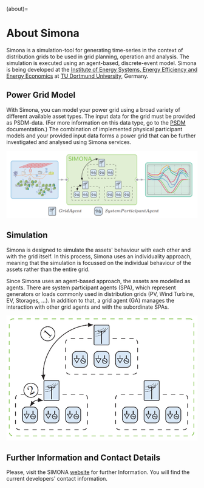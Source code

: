 (about)=
# About Simona

Simona is a simulation-tool for generating time-series in the context of distribution grids to be used in grid planning, operation and analysis. The simulation is executed using an agent-based, discrete-event model. Simona is being developed at the [Institute of Energy Systems, Energy Efficiency and Energy Economics](https://ie3.etit.tu-dortmund.de) at [TU Dortmund University](https://www.tu-dortmund.de), Germany.

## Power Grid Model
With Simona, you can model your power grid using a broad variety of different available asset types. The input data for the grid must be provided as PSDM-data. (For more information on this data type, go to the [PSDM](https://powersystemdatamodel.readthedocs.io/en/latest/index.html) documentation.) The combination of implemented physical participant models and your provided input data forms a power grid that can be further investigated and analysed using Simona services.

![Basic Simona](images/usersguide/basic_simona_environment.png "Simona System Overview")

## Simulation
Simona is designed to simulate the assets' behaviour with each other and with the grid itself. In this process, Simona uses an individuality approach, meaning that the simulation is focussed on the individual behaviour of the assets rather than the entire grid. 

Since Simona uses an agent-based approach, the assets are modelled as agents. There are system participant agents (SPA), which represent generators or loads commonly used in distribution grids (PV, Wind Turbine, EV, Storages, ...). In addition to that, a grid agent (GA) manages the interaction with other grid agents and with the subordinate SPAs.

![Simona_messages](images/usersguide/agent_messages.png "Simona Agent Messages")

## Further Information and Contact Details

Please, visit the SIMONA [website](https://simona.ie3.e-technik.tu-dortmund.de) for further Information. You will find the current developers' contact information. 
 